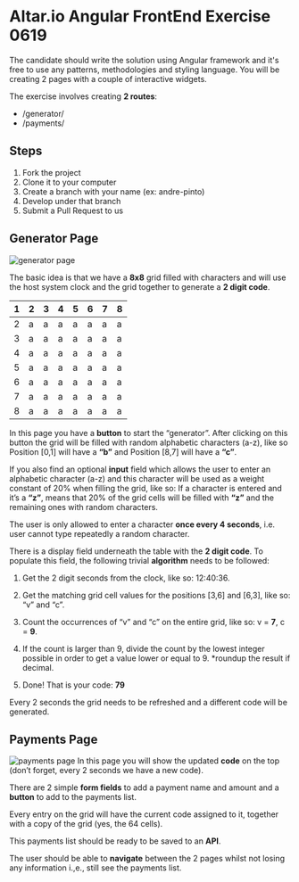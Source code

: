 # Altar.io Angular FrontEnd Exercise 0619
The candidate should write the solution using Angular framework and it's free to use any patterns, methodologies and styling language.
You will be creating 2 pages with a couple of interactive widgets. 

The exercise involves creating **2 routes**: 
- /generator/ 
-  /payments/ 

## Steps
1. Fork the project
2. Clone it to your computer
3. Create a branch with your name (ex: andre-pinto)
4. Develop under that branch
5. Submit a Pull Request to us


## Generator Page
![generator page](https://altario-public.s3-eu-west-1.amazonaws.com/generator.jpg)

The basic idea is that we have a **8x8** grid filled with characters and will use the host system clock and the grid together to generate a **2 digit code**.

|1|2|3|4|5|6|7|8|
|-|-|-|-|-|-|-|-|
|2|a|a|a|a|a|a| a|
|3|a|a|a|a|a|a| a|
|4|a|a|a|a|a|a| a|
|5|a|a|a|a|a|a| a|
|6|a|a|a|a|a|a| a|
|7|a|a|a|a|a|a| a|
|8|a|a|a|a|a|a| a|


In this page you have a **button** to start the “generator”. After clicking on this button the grid will be filled with random alphabetic characters (a-z), like so Position [0,1] will have a **“b”** and Position [8,7] will have a **“c”**.

If you also find an optional **input** field which allows the user to enter an alphabetic character (a-z) and this character will be used as a weight constant of 20% when filling the grid, like so: If a character is entered and it’s a **“z”**, means that 20% of the grid cells will be filled with **“z”** and the remaining ones with random characters.

The user is only allowed to enter a character **once every 4 seconds**, i.e. user cannot type repeatedly a random character. 

There is a display field underneath the table with the **2 digit code**.
To populate this field, the following trivial **algorithm** needs to be followed:

1.  Get the 2 digit seconds from the clock, like so: 12:40:36.
    
2.  Get the matching grid cell values for the positions [3,6] and [6,3], like so: “v” and “c”.
    
3.  Count the occurrences of “v” and “c” on the entire grid, like so: v = **7**, c = **9**.
    
4.  If the count is larger than 9, divide the count by the lowest integer possible in order to get a value lower or equal to 9. *roundup the result if decimal.
    
5.  Done! That is your code: **79**

Every 2 seconds the grid needs to be refreshed and a different code will be generated.

## Payments Page
![payments page](https://altario-public.s3-eu-west-1.amazonaws.com/payments.jpg)
In this page you will show the updated **code** on the top (don’t forget, every 2 seconds we have a new code).

There are 2 simple **form fields** to add a payment name and amount and a **button** to add to the payments list.

Every entry on the grid will have the current code assigned to it, together with a copy of the grid (yes, the 64 cells).

This payments list should be ready to be saved to an **API**.

The user should be able to **navigate** between the 2 pages whilst not losing any information i.,e., still see the payments list.


    



